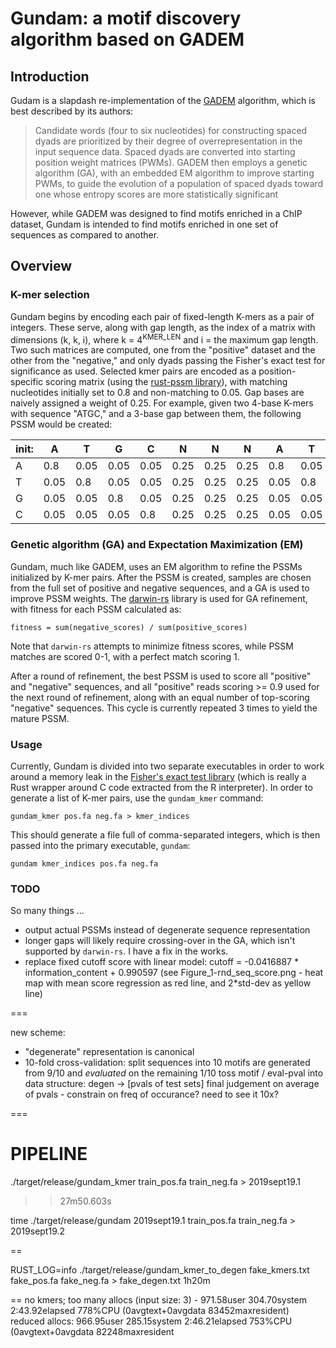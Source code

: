 # Gundam: a motif discovery algorithm based on GADEM

## Introduction

Gudam is a slapdash re-implementation of the [GADEM](https://www.ncbi.nlm.nih.gov/pubmed/19193149) algorithm, which is best described by its authors:

> Candidate words (four to six nucleotides) for constructing spaced dyads are prioritized by their degree of overrepresentation in the input sequence data. Spaced dyads are converted into starting position weight matrices (PWMs). GADEM then employs a genetic algorithm (GA), with an embedded EM algorithm to improve starting PWMs, to guide the evolution of a population of spaced dyads toward one whose entropy scores are more statistically significant

However, while GADEM was designed to find motifs enriched in a ChIP dataset, Gundam is intended to find motifs enriched in one set of sequences as compared to another.

## Overview

### K-mer selection

Gundam begins by encoding each pair of fixed-length K-mers as a pair of integers.  These serve, along with gap length, as the index of a matrix with dimensions (k, k, i), where k = 4<sup>KMER_LEN</sup> and i = the maximum gap length.  Two such matrices are computed, one from the "positive" dataset and the other from the "negative," and only dyads passing the Fisher's exact test for significance as used.  Selected kmer pairs are encoded as a position-specific scoring matrix (using the [rust-pssm library](https://github.com/ortho-the-d-stice/rust-pssm)), with matching nucleotides initially set to 0.8 and non-matching to 0.05.  Gap bases are naively assigned a weight of 0.25.  For example, given two 4-base K-mers with sequence "ATGC," and a 3-base gap between them, the following PSSM would be created:


| init:| A  | T  | G  | C  | N  | N  | N  | A  | T  | G  | C  |
| ---- | --- | --- | --- | --- | --- | --- | --- | --- | --- | --- | --- |
|  A   |0.8 |0.05|0.05|0.05|0.25|0.25|0.25|0.8 |0.05|0.05|0.05|
|  T   |0.05|0.8 |0.05|0.05|0.25|0.25|0.25|0.05|0.8 |0.05|0.05|
|  G   |0.05|0.05|0.8 |0.05|0.25|0.25|0.25|0.05|0.05|0.8 |0.05|
|  C   |0.05|0.05|0.05|0.8 |0.25|0.25|0.25|0.05|0.05|0.05|0.8 |

### Genetic algorithm (GA) and Expectation Maximization (EM)

Gundam, much like GADEM, uses an EM algorithm to refine the PSSMs initialized by K-mer pairs.  After the PSSM is created, samples are chosen from the full set of positive and negative sequences, and a GA is used to improve PSSM weights.  The [darwin-rs](https://github.com/willi-kappler/darwin-rs) library is used for GA refinement, with fitness for each PSSM calculated as:
```
fitness = sum(negative_scores) / sum(positive_scores)
```
Note that `darwin-rs` attempts to minimize fitness scores, while PSSM matches are scored 0-1, with a perfect match scoring 1.

After a round of refinement, the best PSSM is used to score all "positive" and "negative" sequences, and all "positive" reads scoring >= 0.9 used for the next round of refinement, along with an equal number of top-scoring "negative" sequences.  This cycle is currently repeated 3 times to yield the mature PSSM.

### Usage

Currently, Gundam is divided into two separate executables in order to work around a memory leak in the [Fisher's exact test library](https://github.com/cpearce/fishers_exact) (which is really a Rust wrapper around C code extracted from the R interpreter).  In order to generate a list of K-mer pairs, use the `gundam_kmer` command:
```
gundam_kmer pos.fa neg.fa > kmer_indices
```
This should generate a file full of comma-separated integers, which is then passed into the primary executable, `gundam`:
```
gundam kmer_indices pos.fa neg.fa
```

### TODO
So many things ...

- output actual PSSMs instead of degenerate sequence representation
- longer gaps will likely require crossing-over in the GA, which isn't supported by `darwin-rs`.  I have a fix in the works.
- replace fixed cutoff score with linear model: cutoff = -0.0416887 * information_content + 0.990597
  (see Figure_1-rnd_seq_score.png - heat map with mean score regression as red line, and 2*std-dev as yellow line)



===

new scheme:
 - "degenerate" representation is canonical
 - 10-fold cross-validation:
    split sequences into 10
    motifs are generated from 9/10 and _evaluated_ on the remaining 1/10
    toss motif / eval-pval into data structure: degen -> [pvals of test sets]
    final judgement on average of pvals - constrain on freq of occurance?  need to see it 10x?

===

# PIPELINE

./target/release/gundam_kmer train_pos.fa train_neg.fa > 2019sept19.1
>> 27m50.603s

time ./target/release/gundam 2019sept19.1 train_pos.fa train_neg.fa  > 2019sept19.2

==

RUST_LOG=info ./target/release/gundam_kmer_to_degen fake_kmers.txt fake_pos.fa fake_neg.fa > fake_degen.txt
1h20m


==
no kmers; too many allocs (input size: 3) - 971.58user 304.70system 2:43.92elapsed 778%CPU (0avgtext+0avgdata 83452maxresident)
reduced allocs: 966.95user 285.15system 2:46.21elapsed 753%CPU (0avgtext+0avgdata 82248maxresident
